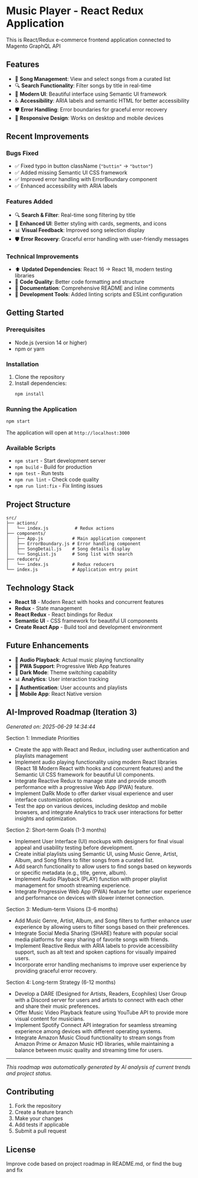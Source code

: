 # Music Player - React Redux Application

This is React/Redux e-commerce frontend application connected to Magento GraphQL API


## Features

- 🎵 **Song Management**: View and select songs from a curated list
- 🔍 **Search Functionality**: Filter songs by title in real-time
- 🎨 **Modern UI**: Beautiful interface using Semantic UI framework
- ♿ **Accessibility**: ARIA labels and semantic HTML for better accessibility
- 🛡️ **Error Handling**: Error boundaries for graceful error recovery
- 📱 **Responsive Design**: Works on desktop and mobile devices

## Recent Improvements

### Bugs Fixed
- ✅ Fixed typo in button className (`"buttin"` → `"button"`)
- ✅ Added missing Semantic UI CSS framework
- ✅ Improved error handling with ErrorBoundary component
- ✅ Enhanced accessibility with ARIA labels

### Features Added
- 🔍 **Search & Filter**: Real-time song filtering by title
- 🎨 **Enhanced UI**: Better styling with cards, segments, and icons
- 📊 **Visual Feedback**: Improved song selection display
- 🛡️ **Error Recovery**: Graceful error handling with user-friendly messages

### Technical Improvements
- ⬆️ **Updated Dependencies**: React 16 → React 18, modern testing libraries
- 🧹 **Code Quality**: Better code formatting and structure
- 📝 **Documentation**: Comprehensive README and inline comments
- 🔧 **Development Tools**: Added linting scripts and ESLint configuration

## Getting Started

### Prerequisites
- Node.js (version 14 or higher)
- npm or yarn

### Installation
1. Clone the repository
2. Install dependencies:
   ```bash
   npm install
   ```

### Running the Application
```bash
npm start
```

The application will open at `http://localhost:3000`

### Available Scripts
- `npm start` - Start development server
- `npm build` - Build for production
- `npm test` - Run tests
- `npm run lint` - Check code quality
- `npm run lint:fix` - Fix linting issues

## Project Structure

```
src/
├── actions/
│   └── index.js          # Redux actions
├── components/
│   ├── App.js           # Main application component
│   ├── ErrorBoundary.js # Error handling component
│   ├── SongDetail.js    # Song details display
│   └── SongList.js      # Song list with search
├── reducers/
│   └── index.js         # Redux reducers
└── index.js             # Application entry point
```

## Technology Stack

- **React 18** - Modern React with hooks and concurrent features
- **Redux** - State management
- **React Redux** - React bindings for Redux
- **Semantic UI** - CSS framework for beautiful UI components
- **Create React App** - Build tool and development environment

## Future Enhancements

- 🎵 **Audio Playback**: Actual music playing functionality
- 📱 **PWA Support**: Progressive Web App features
- 🎨 **Dark Mode**: Theme switching capability
- 📊 **Analytics**: User interaction tracking
- 🔐 **Authentication**: User accounts and playlists
- 📱 **Mobile App**: React Native version


## AI-Improved Roadmap (Iteration 3)
*Generated on: 2025-06-29 14:34:44*

Section 1: Immediate Priorities
- Create the app with React and Redux, including user authentication and playlists management
- Implement audio playing functionality using modern React libraries (React 18 Modern React with hooks and concurrent features) and the Semantic UI CSS framework for beautiful UI components.
- Integrate Reactive Redux to manage state and provide smooth performance with a progressive Web App (PWA) feature.
- Implement DaRk Mode to offer darker visual experience and user interface customization options.
- Test the app on various devices, including desktop and mobile browsers, and integrate Analytics to track user interactions for better insights and optimization.

Section 2: Short-term Goals (1-3 months)
- Implement User Interface (UI) mockups with designers for final visual appeal and usability testing before development.
- Create initial playlists using Semantic UI, using Music Genre, Artist, Album, and Song filters to filter songs from a curated list.
- Add search functionality to allow users to find songs based on keywords or specific metadata (e.g., title, genre, album).
- Implement Audio Playback (PLAY) function with proper playlist management for smooth streaming experience.
- Integrate Progressive Web App (PWA) feature for better user experience and performance on devices with slower internet connection.

Section 3: Medium-term Visions (3-6 months)
- Add Music Genre, Artist, Album, and Song filters to further enhance user experience by allowing users to filter songs based on their preferences.
- Integrate Social Media Sharing (SHARE) feature with popular social media platforms for easy sharing of favorite songs with friends.
- Implement Reactive Redux with ARIA labels to provide accessibility support, such as alt text and spoken captions for visually impaired users.
- Incorporate error handling mechanisms to improve user experience by providing graceful error recovery.

Section 4: Long-term Strategy (6-12 months)
- Develop a DARE (Designed for Artists, Readers, Ecophiles) User Group with a Discord server for users and artists to connect with each other and share their music preferences.
- Offer Music Video Playback feature using YouTube API to provide more visual content for musicians.
- Implement Spotify Connect API integration for seamless streaming experience among devices with different operating systems.
- Integrate Amazon Music Cloud functionality to stream songs from Amazon Prime or Amazon Music HD libraries, while maintaining a balance between music quality and streaming time for users.

---
*This roadmap was automatically generated by AI analysis of current trends and project status.*
## Contributing

1. Fork the repository
2. Create a feature branch
3. Make your changes
4. Add tests if applicable
5. Submit a pull request

## License


Improve code based on project roadmap in README.md, 
or find the bug and fix


